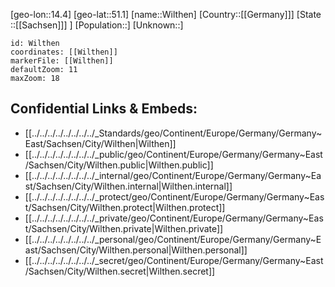 ﻿---
location: [51.1,14.4]
mapzoom: [7,12] 
mapmarker: city 
type: City
tags:
- geo/City


SpocWebEntityId: 35628
isDeleted: false
confidential: public

---
[geo-lon::14.4]
[geo-lat::51.1]
[name::Wilthen]
[Country::[[Germany]]]
[State ::[[Sachsen]]] ]
[Population::]
[Unknown::]


```leaflet
id: Wilthen
coordinates: [[Wilthen]]
markerFile: [[Wilthen]]
defaultZoom: 11 
maxZoom: 18
```


## Confidential Links & Embeds: 
- [[../../../../../../../../_Standards/geo/Continent/Europe/Germany/Germany~East/Sachsen/City/Wilthen|Wilthen]] 
- [[../../../../../../../../_public/geo/Continent/Europe/Germany/Germany~East/Sachsen/City/Wilthen.public|Wilthen.public]] 
- [[../../../../../../../../_internal/geo/Continent/Europe/Germany/Germany~East/Sachsen/City/Wilthen.internal|Wilthen.internal]] 
- [[../../../../../../../../_protect/geo/Continent/Europe/Germany/Germany~East/Sachsen/City/Wilthen.protect|Wilthen.protect]] 
- [[../../../../../../../../_private/geo/Continent/Europe/Germany/Germany~East/Sachsen/City/Wilthen.private|Wilthen.private]] 
- [[../../../../../../../../_personal/geo/Continent/Europe/Germany/Germany~East/Sachsen/City/Wilthen.personal|Wilthen.personal]] 
- [[../../../../../../../../_secret/geo/Continent/Europe/Germany/Germany~East/Sachsen/City/Wilthen.secret|Wilthen.secret]] 
